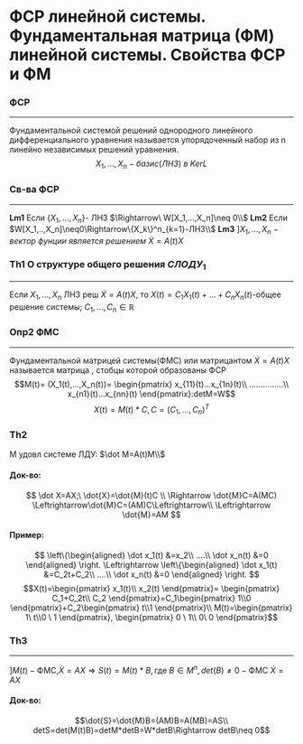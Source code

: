 # ФСР линейной системы. Фундаментальная матрица (ФМ) линейной системы. Свойства ФСР и ФМ

### ФСР

---
Фундаментальной системой решений однородного линейного дифференциального уравнения называется упорядоченный набор из n линейно независимых решений уравнения.
$$X_1,...,X_n- базис(ЛНЗ)\ в\  KerL$$

### Св-ва ФСР

---
**Lm1** Если {$X_1,...,X_n$}- ЛНЗ $\Rightarrow\ W[X_1,...,X_n]\neq 0\\$
**Lm2** Если $W[X_1,..,X_n]\neq0\Rightarrow\{X_k\}^n_{k=1}-ЛНЗ\\$
**Lm3** $]X_1,...,X_n- вектор \ фунции \ является\  решением \  \dot X=A(t)X$

### Th1 О структуре общего решения $СЛОДУ_1$

---
Если $X_1,...,X_n$  ЛНЗ реш $\dot X=A(t)X$, то $X(t)=C_1X_1(t)+...+C_nX_n(t)$-общее решение системы; $C_1,...,C_n\in  \mathbb{R}$

### Опр2 ФМС

---
Фундаментальной матрицей системы(ФМС) или матрицантом $\dot X=A(t)X$ называется матрица , стобцы которой образованы ФСР
$$M(t)= (X_1(t),...,X_n(t))=
\begin{pmatrix}
x_{11}(t)...x_{1n}(t)\\
...............\\
x_{n1}(t)...x_{nn}(t)
\end{pmatrix}:detM=W$$
$$X(t)=M(t)*C,C=(C_1,...,C_n)^T$$
### Th2
M удовл системе ЛДУ: $\dot M=A(t)M\\$
#### Док-во:
 $$ \dot X=AX;\  \dot{X}=\dot{M}(t)C \\
  \Rightarrow \dot{M}C=A(MC) \Leftrightarrow\dot{M}C=(AM)C\Leftrightarrow\\ \Leftrightarrow \dot{M}=AM $$
#### Пример:
$$
\left\{\begin{aligned}
  \dot x_1(t) &=x_2\\
  ....\\
  \dot x_n(t) &=0
\end{aligned} \right.
\Leftrightarrow
\left\{\begin{aligned}
  \dot x_1(t) &=С_2t+C_2\\
  ....\\
  \dot x_n(t) &=0
\end{aligned} \right.
$$
$$X(t)=\begin{pmatrix}
x_1(t)\\
x_2(t)
\end{pmatrix}=
\begin{pmatrix}
C_1+C_2t\\
C_2
\end{pmatrix}=C_1\begin{pmatrix}
1\\0
\end{pmatrix}+C_2\begin{pmatrix}
    t\\1
\end{pmatrix}\\
M(t)=\begin{pmatrix}
1\ t\\0 \ 1
\end{pmatrix},
\begin{pmatrix}
0 \ 1\\
0\ 0
\end{pmatrix}$$
### Th3
---
$]M(t)-\text{ФМС,}\dot{X}=AX\Rightarrow S(t)=M(t)*B,\text{где }B\in M^n,det(B)\neq 0- \text{ФМС }\dot{X}=AX$

#### Док-во:

$$\dot{S}=\dot{M}B=(AM)B=A(MB)=AS\\
detS=det(M(t)B)=detM*detB=W*detB\Rightarrow detB\neq 0$$ 